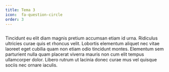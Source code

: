 ```yaml
---
title: Tema 3
icon:  fa-question-circle
order: 3
---
```


<a href="#" class="image featured"><img src="assets/images/pic08.jpg" alt="" /></a>

Tincidunt eu elit diam magnis pretium accumsan etiam id urna. Ridiculus
ultricies curae quis et rhoncus velit. Lobortis elementum aliquet nec vitae
laoreet eget cubilia quam non etiam odio tincidunt montes. Elementum sem
parturient nulla quam placerat viverra mauris non cum elit tempus ullamcorper
dolor. Libero rutrum ut lacinia donec curae mus vel quisque sociis nec
ornare iaculis.
